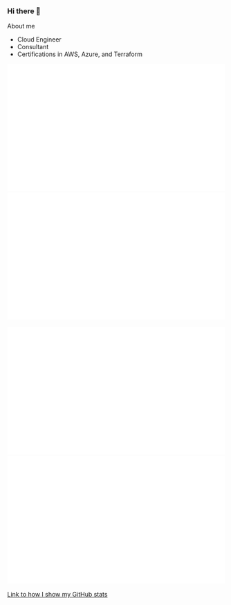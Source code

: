 ### Hi there 👋

About me
- Cloud Engineer
- Consultant
- Certifications in AWS, Azure, and Terraform

![](https://raw.githubusercontent.com/kjbOC/Account-stats/master/generated/languages.svg#gh-dark-mode-only)
![](https://raw.githubusercontent.com/kjbOC/Account-stats/master/generated/languages.svg#gh-light-mode-only)

![](https://raw.githubusercontent.com/kjbOC/Account-stats/master/generated/overview.svg#gh-dark-mode-only)
![](https://raw.githubusercontent.com/kjbOC/Account-stats/master/generated/overview.svg#gh-light-mode-only)


[Link to how I show my GitHub stats](https://github.com/jstrieb/github-stats)
